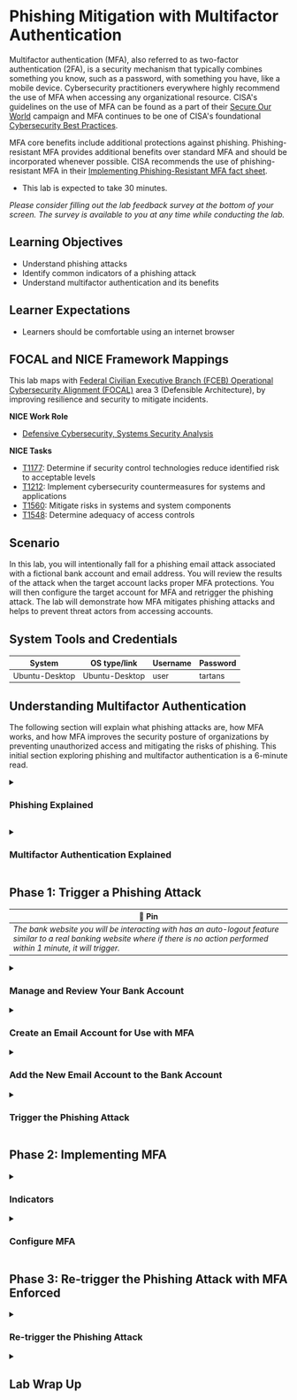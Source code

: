 # Phishing Mitigation with Multifactor Authentication

Multifactor authentication (MFA), also referred to as two-factor authentication (2FA), is a security mechanism that typically combines something you know, such as a password, with something you have, like a mobile device. Cybersecurity practitioners everywhere highly recommend the use of MFA when accessing any organizational resource. CISA's guidelines on the use of MFA can be found as a part of their <a href="https://www.cisa.gov/secure-our-world/require-multifactor-authentication" target="_blank">Secure Our World</a> campaign and MFA continues to be one of CISA's foundational <a href="https://www.cisa.gov/MFA" target="_blank">Cybersecurity Best Practices</a>.

MFA core benefits include additional protections against phishing. Phishing-resistant MFA provides additional benefits over standard MFA and should be incorporated whenever possible. CISA recommends the use of phishing-resistant MFA in their <a href="https://www.cisa.gov/sites/default/files/publications/fact-sheet-implementing-phishing-resistant-mfa-508c.pdf" target="_blank">Implementing Phishing-Resistant MFA fact sheet</a>.

- This lab is expected to take 30 minutes.

*Please consider filling out the lab feedback survey at the bottom of your screen. The survey is available to you at any time while conducting the lab.*

## Learning Objectives
- Understand phishing attacks
- Identify common indicators of a phishing attack
- Understand multifactor authentication and its benefits

## Learner Expectations
- Learners should be comfortable using an internet browser

## FOCAL and NICE Framework Mappings

This lab maps with <a href="https://www.cisa.gov/resources-tools/resources/federal-civilian-executive-branch-fceb-operational-cybersecurity-alignment-focal-plan" target="_blank">Federal Civilian Executive Branch (FCEB) Operational Cybersecurity Alignment (FOCAL)</a> area 3 (Defensible Architecture), by improving resilience and security to mitigate incidents.

**NICE Work Role**

- <a href="https://niccs.cisa.gov/workforce-development/nice-framework" target="_blank">Defensive Cybersecurity, Systems Security Analysis</a>

**NICE Tasks**

- <a href="https://niccs.cisa.gov/workforce-development/nice-framework" target="_blank">T1177</a>: Determine if security control technologies reduce identified risk to acceptable levels
- <a href="https://niccs.cisa.gov/workforce-development/nice-framework" target="_blank"> T1212</a>: Implement cybersecurity countermeasures for systems and applications
- <a href="https://niccs.cisa.gov/workforce-development/nice-framework" target="_blank">T1560</a>: Mitigate risks in systems and system components
- <a href="https://niccs.cisa.gov/workforce-development/nice-framework" target="_blank">T1548</a>: Determine adequacy of access controls

## Scenario

In this lab, you will intentionally fall for a phishing email attack associated with a fictional bank account and email address. You will review the results of the attack when the target account lacks proper MFA protections. You will then configure the target account for MFA and retrigger the phishing attack. The lab will demonstrate how MFA mitigates phishing attacks and helps to prevent threat actors from accessing accounts. 

## System Tools and Credentials

| System | OS type/link |  Username | Password |
|--------|---------|-----------|----------|
| Ubuntu-Desktop | Ubuntu-Desktop | user | tartans|

<!-- cut -->

## Understanding Multifactor Authentication

The following section will explain what phishing attacks are, how MFA works, and how MFA improves the security posture of organizations by preventing unauthorized access and mitigating the risks of phishing. This initial section exploring phishing and multifactor authentication is a 6-minute read.

<details> 
<summary> 
<h3>Phishing Explained</h3> 
</summary> 
<p> 

| &#128270; INFORMATION |
|---|

#### What is a Phishing attack?

Let's explore phishing attacks a bit further and how they relate to social engineering. More information can be found in this CISA article on <a href="https://www.cisa.gov/news-events/news/avoiding-social-engineering-and-phishing-attacks" target="_blank">Avoiding Social Engineering and Phishing Attacks </a>. 

In a social engineering attack, an attacker uses human interaction (i.e. social skills) to obtain or compromise information about an organization, its people or its computer systems. An attacker may seem unassuming and respectable, possibly claiming to be a new employee, repair person, or researcher. They may even offer authentic or forged credentials to support that identity. However, by simply asking questions, he or she may be able to piece together enough information to infiltrate an organization or its network.

An example of social engineering might be posing as an electrician and asking an unassuming employee for access to a data closet or server room to conduct repairs. Once inside, the attacker could plant a malicious device to aid in further compromises of the network systems.

A phishing attack is a form of social engineering. Phishing attacks use emails, text messages, or malicious websites to solicit personal information by posing as a trustworthy organization. For example, an attacker may send email seemingly from a reputable credit card company or financial institution that requests account information, often suggesting that there is a problem that requires urgent attention. When users respond with the requested information, attackers can use it to gain access to the victim's accounts.

While user training and awareness are always a crucial component of cybersecurity, technical controls like MFA add an additional layer of defense-in-depth to mitigate phishing attacks.

#### Indicators of a Phishing Attack 

Configuring your accounts with MFA may be helpful with the mitigation of phishing attacks, but it's not a panacea. User awareness and training is important to understand the indicators of phishing attempts so they can avoid providing personal information that will put them at risk.

Some of the most common indicators of a phishing attack are:

1. The address of the sender is suspicious or unknown. 

 - The account that sent you the message may initially appear legitimate or related to a business you use. But, upon closer inspection, you can see that it has some odd differences than other correspondence you've received from them. For example, a username of jennifersmith@group.com does not appear suspicious. However, an email address of jen.s.xyz@orgxyz.456123abc.org does. 

2. The greeting and/or signature in the message is generic.

 - The message may start with something like `Hello Sir/Ma'am` and not include any information that is specific to the receiver. This can be a strong indicator as malicious actors may be sending these attacks to many users and so they will not include personalized information specific to you. Salutations that address you incorrectly should also rouse suspicion.

3. Spoofed links and/or websites.

 - The message may provide a link to a website that looks real, but if you hover over it, you can see that the link is actually going to a website that looks similar. For example, www.bank0fus.org or www.bankofus.payme.com. One of these URLs uses a '0' instead of an 'o', while the other is masquerading as "bankofus", but actually belongs to the "payme.com" domain. If you suspect that a link in an email looks suspicious, never click the link provided and instead go directly to the well-known URL for the resource, e.g. www.bankofus.com, or contact that organization's support personnel for further assistance.

4. Spelling and Grammar

 - Real correspondence from a business/website normally contains little to no grammatical errors at all. Phishing emails often include bad grammar, misspellings, bad formatting, and/or poor sentence structure, depending on the primary language of the sender and the language of the intended target.

5. A Sense of Urgency

 - In many scenarios, phishing attacks will try to portray a sense of urgency or criticality to make the user worry or panic, which can often lead to following the messages recommendations hastily without doing their due diligence.

6. Suspicious attachments

 - Unexpected messages can contain odd or unrequested attachments. These attachments are often malicious in nature and having the user download and open them is a common way attackers attempt to get malware on the targets system.

These are the most common indicators of a phishing attack but are not an exhaustive list. To mitigate phishing attacks, it is vital that users always analyze any message that seems out of place. Always be wary of providing any sensitive information, clicking links, or downloading any files from senders or organizations you don't know.

More information can be found in this CISA article on <a href="https://www.cisa.gov/news-events/news/avoiding-social-engineering-and-phishing-attacks" target="_blank">Avoiding Social Engineering and Phishing Attacks </a>. 

#### Artificial Intelligence's Effect on Phishing

With the rise of Artificial Intelligence (AI) and Large Language Models (LLM), phishing indicators may not be as obvious or easy to spot. 

Prior to AI, spelling, grammar, and syntax were well-known indicators of an attempted phishing attack. However, with the widespread availability of AI and LLM, threat actors now have the ability to craft more realistic and compelling messages, as well as perform proof reading and grammar checks. AI can even produce realistic looking images and logos to further provide the appearance of legitimacy in phishing correspondence. Because of this, it is even more important that the user always put all correspondence they receive under the most critical scrutiny as phishing attacks are becoming even more realistic and less noticeable.

</details>
</p>

<details> 
<summary> 
<h3>Multifactor Authentication Explained</h3> 
</summary> 
<p> 


#### Multifactor Authentication

When accessing a resource that uses MFA, you must first provide the correct username and password credentials. Afterwards, you are asked for a second authentication token. Typically, this second authentication token is sent to either a mobile device application or email account. You must either approve and accept a prompt or enter the token into an additional logon field.

![mfa-122169479.png](./img/mfa.png)

Only the holder of the mobile device, token, or account can retrieve the correct code and then pass it into the second authentication field.

![duo1-1623689028.png](./img/duo1.png)

*Retrieved from Duo's <a href="https://guide.duo.com/" target="_blank">Guide to Two-Factor Authentication</a>*

MFA tokens expire after a certain period, when a new token is requested, or when that token is successfully used to authenticate with the resource. Once a token is expired, it cannot be used again.

Mobile device applications like Duo or Google Authenticator provide in-app mechanisms for providing MFA tokens, but one of the most common methods of transmitting these tokens is via text message. In the case of MFA apps such as Duo or Google Authenticator an under-the-hood algorithm predetermines the codes to be used at specific times. For this to work, both the MFA service and the MFA application have to be synchronized with each other. However, this means that you do not have to explicitly request an MFA code be sent to you, you only need to enter the current code displayed in your MFA application.

![duo2-896963105.png](./img/duo2.png)

*Retrieved from Duo's <a href="https://guide.duo.com/" target="_blank">Guide to Two-Factor Authentication</a>*

#### How does MFA improve security?

While the use of MFA adds an extra layer of authentication security, it also provides protections against the compromise of accounts. If a user's credentials were compromised for a specific resource, the malicious actor would still not be able to access the resource because they would not have access to the user's MFA device or email account. This of course presumes that the user's leaked credentials were not the same for both the target service and the email account in question. This is why password re-use across services is highly discouraged.

Additionally, users should never act upon unsolicited MFA requests. For example, when email addresses are leaked in a data breach, malicious actors will try to login to various services by using those email addresses. In the case of in-app MFA authentication prompts, the user might receive an unsolicited MFA prompt on their device and should ignore them.

![duo3-567402300.png](./img/duo3.png)

*Retrieved from Duo's <a href="https://guide.duo.com/" target="_blank">Guide to Two-Factor Authentication</a>*

A final threat with regards to phishing are well-crafted malicious sites that appear and function like the real thing. Phishing emails provide a link to a website that looks legitimate and will ask for the user's credentials and MFA code, only for this information to be captured and then used by the malicious actor.

A recent example of just this type of attack is outlined in <a href="https://www.troyhunt.com/a-sneaky-phish-just-grabbed-my-mailchimp-mailing-list/" target="_blank">Troy Hunt's blog</a>. Troy is well known for his outreach in cybersecurity education and awareness and runs the "Have I Been Pwned" site that allows individuals to query whether their accounts have been found in past public data breaches. Troy's case is an excellent example of how even the best and most well-versed cybersecurity experts can still be fooled by well-crafted phishing attacks. 

Phishing continues to pose a cybersecurity risk to users and their organization. This lab will demonstrate MFA when accessing a fictional banking website and how the use of MFA can help mitigate the risks of phishing attempts by ensuring users use MFA when accessing these resources.

</p>
</details>

## Phase 1: Trigger a Phishing Attack

| &#128204; Pin |
|---|
|_The bank website you will be interacting with has an auto-logout feature similar to a real banking website where if there is no action performed within 1 minute, it will trigger._|

<details>
<summary>
<h3>Manage and Review Your Bank Account</h3>
</summary>
<p>

1. Open the `Ubuntu-Desktop` system console and login with the username `user` and the password `tartans`. Once logged in, double-click the Firefox icon from the Desktop.

2. (**Ubuntu-Desktop**, **Firefox**) In Firefox, open a second tab (leaving the home page of `https://skills.hub` open) and browse to the URL `https://steelbankofbravos.skills.hub`. When prompted with the certificate warning page, click `Advanced`, and then `Accept the Risk and Continue`. You should then be presented with the bank's welcome page.

![p1_1-1181519826.png](./img/p1_1.png)

3. (**Ubuntu-Desktop**, **Firefox**) Click on the `Login` tab, and then login to the website with the following credentials:

Username: `the_hand`
Password: `noDebts`

![p1_2-1188364056.png](./img/p1_2.png)

*Note: You can ignore any popups that ask if you would like to save your password in the browser.*

You will have access to a few different bank accounts with unique types and balances. Let's interact with one of them to review the types of information these accounts contain.

4. (**Ubuntu-Desktop**, **Firefox**) Click on the first account number `123456789`. 
 
Just like a normal bank account, each account's page lists the previous transactions. 

5. (**Ubuntu-Desktop**, **Firefox**) Click on the browser's back button to go back to the `Accounts` page or click on the 'Accounts' tab directly.

| &#128204; NOTE |
|---|
|Take note of the current balances of your accounts. It will be important to keep track of these as you continue the lab.|

**Knowledge Check Question 1:** *Which account has the highest starting balance - Savings, Checking, or Credit?*

6. (**Ubuntu-Desktop**, **Firefox**) Click on the `Settings` tab at the top. 

![p1_3-613567977.png](./img/p1_3.png)

On this page you can configure the various details of your account, such as resetting your password and the associated email account. Additionally, you can view a record of all logins that have occurred for your account and enable multifactor authentication.

You'll revisit this page shortly.

</p>
</details>

<details>
<summary>
<h3>Create an Email Account for Use with MFA</h3>
</summary>
<p>

Our next step will be to create an account on the email server so we can connect it with our bank account.

1. (**Ubuntu-Desktop**, **Firefox**) Open a new tab and browse to the URL `https://box.skills.hub`. When prompted with the warning page, click `Advanced`, and then `Accept the Risk and Continue`.

2. (**Ubuntu-Desktop**, **Firefox**) On the welcome page, click on the `Register` button.

3. (**Ubuntu-Desktop**, **Firefox**) We will now create your email account. 

*All new account names will automatically be created with the domain `@skills.hub` appended to them. Only the name component of the address is needed.*

4. (**Ubuntu-Desktop**, **Firefox**) Create an account with the following credentials and click `Submit`: 

Username:   `tlannister`
Password:   `tartans@1`

You will see a successful creation message for the email account `tlannister@skills.hub`.

![p1_4-94715130.png](./img/p1_4.png)

5. (**Ubuntu-Desktop**, **Firefox**) Once completed, click on the link that says `Click here to Login`.

6. (**Ubuntu-Desktop**, **Firefox**) Login to the email server using the credentials we just used to create your account.

Email:  `tlannister@skills.hub`
Password:   `tartans@1`

*Note: The login process may take a moment to complete. You can ignore any popups that ask if you would like to save your password in the browser.*

Ensure you are able to access the account's inbox and then leave this page open for use in the next section of the lab.

</p>
</details>

<details>
<summary>
<h3>Add the New Email Account to the Bank Account</h3>
</summary>
<p>

Now that we have an email address, we'll be updating your bank account with this information. 

1. (**Ubuntu-Desktop**, **Firefox**) Go back to the open tab with the bank's webpage and refresh the page to login once more. Re-login to your account with your bank account credentials: 

Username: `the_hand`
Password: `noDebts`

2. (**Ubuntu-Desktop**, **Firefox**) Browse to the `Settings` page. Click on the `Email` text field, enter the email address `tlannister@skills.hub` and then click `Submit`. The process may take a second as it is verifying the authenticity of the email address provided. Once complete, you should see the following message at the top of the page:

![p1_5-1203048741.png](./img/p1_5.png)

You should also see that the pre-populated value of the Email field now shows your email address. This means it has been configured correctly.

</p>
</details>

<details>
<summary>
<h3>Trigger the Phishing Attack</h3>
</summary>
<p>

1. (**Ubuntu-Desktop**, **Firefox**) Go back to the third tab that is logged into our email account. You should see that you have received a confirmation email that states your email address has been linked to your bank account. 

![p1_6-930561347.png](./img/p1_6.png)

| &#9888; ALERT |
|---|
|If the email has not appeared in your inbox, you may need to refresh the inbox. This can be done with the following methods.
 - Click the `Refresh` button at the top of the page.<br>![refresh1-369063739.png](./img/refresh1-369063739.png)
 - Click on `Inbox` on the panel present on the left side of the screen.<br>![refresh2-268864173.png](./img/refresh2-268864173.png)

2. (**Ubuntu-Desktop**, **Firefox**) Around the same time you should receive another email with the headline reading `CRITICAL: MUST UPDATE ACCOUNT`. 

![p1_7-1704609695.png](./img/p1_7.png)

This email will explain that your account is at risk of being accessed by malicious actors and that you should update your password immediately using the provided link.

3. (**Ubuntu-Desktop**, **Firefox**) Click on the link and you will be directed to a page that appears to allow you to update your account password.  

![p1_8-1655771141.png](./img/p1_8.png)

4. (**Ubuntu-Desktop**, **Firefox**) Enter the bank account's password, `noDebts`, in the first two 'Old Password' fields. For the 'New Password' fields, enter any matching password you like. Once completed, click `Submit`.

#### Grading Check

(**Ubuntu-Desktop**, **Firefox**) Browse to the grading page (if not already open) at `https://skills.hub/lab/tasks` or `(https://10.5.5.5/lab/tasks)`. Click the `Submit/Re-Grade Tasks` button to trigger the grading check.

This check will verify that you successfully triggered the phishing attack and that it has completed properly.

![p1_grading-1345740.png](./img/p1_grading.png)

Grading Check 1: Trigger the phishing attack
 - Email link was clicked
 - Updated password was submitted
 - Phishing attack is complete

`Copy the token or flag strings to the corresponding question submission field to receive credit.`

`You should complete all phase 1 tasks before moving on to phase 2.`

5.  (**Ubuntu-Desktop**, **Firefox**) If done correctly, you should be re-directed the bank's main page, or the login page. A bit odd, but maybe it's just a security measure. Logout of the site (if not already) and attempt to login to your account with the new password you entered in the password reset form.

Username: `the_hand`  
Password: **the password you used on the password reset form we just submitted**

6.  (**Ubuntu-Desktop**, **Firefox**) You should see that the login will fail, which is unexpected. Let's try to login with our old password.

Username: `the_hand`
Password: `noDebts`

7. (**Ubuntu-Desktop**, **Firefox**) The login will succeed, and you'll be presented with your accounts page. 

![p1_9-363011394.png](./img/p1_9.png)

If you look at the balances of your accounts, you should see that they have been altered and no longer have the same values as before. Open each of the accounts to view their transactions.

8. (**Ubuntu-Desktop**, **Firefox**) Go to the `Settings` page and click on `Login History`. 
 
You should see that most of the logins have occurred from a single IP address, but there is one login that is from a different address.

**Knowledge Check Question 2:** What is the unique IP address that recently logged in to your bank account?

9.  (**Ubuntu-Desktop**) Open a terminal and enter the following command:
    
```bash
ip a
```

![p1_ip_edited-766349214.png](./img/p1_ip_edited.png)

This command will tell you the IP address of your machine. In the above example, the IP of the host is `10.5.5.130`. **Please note**: Your IP may not match the example in the image.

If you look at your IP and then the records on the login history page, you can verify that your machine is the one that made most of the logins. 

This also confirms that your account was accessed by someone on a different machine. Between your password not being reset, your account being accessed from another location, and your account funds being drained, it is safe to say that you have fallen victim to a phishing attack!

</p>
</details>

## Phase 2: Implementing MFA

<details> 
<summary> 
<h3>Indicators</h3> 
</summary> 
<p> 

### Phishing Indicators in the Email Message

Before continuing with the lab, lets rewind a bit and review which phishing indicators mentioned previously were present in the phishing email we received.

1. (**Ubuntu-Desktop**, **Firefox**) Open the tab that has your email account and re-open the email that has the subject `CRITICAL: MUST UPDATE ACCOUNT` in it.

![p1_7-2101872541.png](./img/p1_7.png)

 - The header of the email includes the word "CRITICAL" and the body includes the words "IMMEDIATELY" and "URGENT", which are intended to convey a sense of immediate need or urgency. 
 - If you read the email in full, you should gather that the grammar of some of the writing is off or is not syntactically correct. 
 - Looking at the content of the email, it is a bit generic. It doesn't seem to be directed to you personally, but to "Dear Valued User".
 - Look at the sender of the email, you should see it was sent from the address `brav05_-admin@skills.hub`. This is not a legit sender, and you can verify this by comparing this address to the email you received previously when updating your account with the email address.

2. (**Ubuntu-Desktop**, **Firefox**) Hover over the link in the email and you should see a pop-up in the browser's lower left corner showing what the link actually points to.

![redirect-1809883143.png](./img/redirect.png)

This URL looks like the real one, but if you look closely there are some differences, with the most noticeable one being that it uses zeroes - `0` instead of the letter `O`. 

**Knowledge Check 3**: What is the domain/host name in the URL link of the phishing email (ignore anything after skills.hub)?

</p>
</details>

<details> 
<summary> 
<h3>Configure MFA</h3> 
</summary> 
<p> 

1. (**Ubuntu-Desktop**, **Firefox**) Go back to the real bank website and login again if needed.

Username: `the_hand`
Password: `noDebts`

2. (**Ubuntu-Desktop**, **Firefox**) Go to the `Settings` page, and then click on `Enable MFA`.

You should be directed to a new page that states that an email with a code has been sent to your email and that you need to submit it to verify the email. 

![p2_mfa-804513260.png](./img/p2_mfa.png)

3. (**Ubuntu-Desktop**, **Firefox**) Open the tab that has your email inbox open. You should see a new email with the MFA code in it. If the email isn't there, make sure to refresh the inbox.

![p2_mfa_email-1820470272.png](./img/p2_mfa_email.png)

4. (**Ubuntu-Desktop**, **Firefox**) Copy the code and then go back to the banking website that's asking for the MFA code and submit it. You should see a message that MFA has been configured successfully.

We will now test it by re-logging in.

5. (**Ubuntu-Desktop**, **Firefox**) Click the `Logout` button, and then submit your credentials on the `Login` page.

![p2_mfa_login-407089087.png](./img/p2_mfa_login.png)

6. (**Ubuntu-Desktop**, **Firefox**) You should be presented with a new page saying an MFA code has been sent to your email and that you will need it to login.

7. (**Ubuntu-Desktop**, **Firefox**) Go back to your email inbox and you should see a new email with a new MFA code. Copy it and submit it to the MFA form on the bank website.

8. (**Ubuntu-Desktop**, **Firefox**) Upon doing this, you will be logged in and be able to view your accounts again.

#### Grading Check

(**Ubuntu-Desktop**, **Firefox**) Browse to the grading page at `https://skills.hub/lab/tasks` or `(https://10.5.5.5/lab/tasks)`. Click the `Submit/Re-Grade Tasks` button to trigger the grading check. Refresh the results after a few moments to see your results.

This check will verify that you successfully configured MFA on your bank account.

![p2_grading-1067407317.png](./img/p2_grading.png)

Grading Check 1: Configure bank account with MFA
 - Completed login using MFA code.

`Copy the token or flag strings to the corresponding question submission field to receive credit.`

`You should complete all phase 2 tasks before moving on to phase 3.`

</p>
</details>


## Phase 3: Re-trigger the Phishing Attack with MFA Enforced

<details> 
<summary> 
<h3>Re-trigger the Phishing Attack</h3> 
</summary> 
<p> 

Now that you have MFA configured on your account, let's re-trigger the phishing attack and see what happens.

1. (**Ubuntu-Desktop**, **Firefox**) Open the tab that has your email and open the `CRITICAL` email.

2. (**Ubuntu-Desktop**, **Firefox**) Click on the link and fill out the password reset form same as you did before. The old password is `noDebts`. The new password can be anything.

3. (**Ubuntu-Desktop**, **Firefox**) This time, you should get a response stating that the form couldn't be submitted.

![p3_failed_phishing-396002982.png](./img/p3_failed_phishing.png)

The form now fails with the same information due to the account not requiring an MFA code.

1. (**Ubuntu-Desktop**, **Firefox**) Go to your email inbox and you should see that you have received a new email with an unsolicited MFA code, meaning one that you did not ask for. This confirms that an unknown login attempt was made.

2. (**Ubuntu-Desktop**, **Firefox**) Go to the real banking website and login once more. 

3. (**Ubuntu-Desktop**, **Firefox**) Go to the `Settings` page and click on `Login History`. 

You should see that a new login attempt occurred, but that the login was unsuccessful. This is because MFA prevented the user from completing the authentication process and prevented the attacker from accessing your accounts.

**Knowledge Check Question 4**: What is the unique IP address that recently *failed to* login to your bank account?

#### Grading Check

(**Ubuntu-Desktop**, **Firefox**) Browse to the grading page at `https://skills.hub/lab/tasks` or `(https://10.5.5.5/lab/tasks)`. Click the `Submit/Re-Grade Tasks` button to trigger the grading check. Refresh the results after a few moments to see your results.

This check will verify that you mitigated the phishing attack by configuring MFA.

![p3_grading-1624757321.png](./img/p3_grading.png)

Grading Check 3: Re-trigger phishing attack
 - Email link was clicked
 - Updated password was submitted
 - Phishing attack is complete

`Copy the token or flag strings to the corresponding question submission field to receive credit.`

</p>
</details>

<details>
<summary>
<h2>Lab Wrap Up</h2>
</summary>
<p>

### Conclusion

By completing this lab, you have become more familiar with phishing and how it can be mitigated by implementing multifactor authentication.

To recap:
 - You viewed how phishing attacks occur and the potential consequences, such as stolen credentials.
 - You configured an account to use multifactor authentication.
 - You mitigated a phishing attack and identified the failed login by having multifactor authentication enabled

Skills exercised:
 - S0544: Skill in recognizing vulnerabilities
 - S0667: Skill in assessing security controls
 - S0840: Skill in identifying misuse activities
 
Phishing attacks continue to be a cybersecurity risk, targeting individuals and organizations alike. While implementing multifactor authentication (MFA) is a valuable security measure, it does not completely eliminate the risk of phishing. However, it can significantly mitigate the risks of phishing attempts being successful. Proper awareness and training on how to identify phishing attempts is crucial knowledge that every user should possess. This awareness, combined with a robust security posture, is essential for organizations to effectively prevent the execution of malicious phishing attacks.

### Answer Key

**Knowledge Check Question 1**: Which account has the highest starting balance?
 - *Savings*

**Knowledge Check Question 2**: What is the unique IP address that recently logged in to your bank account?
 - *10.7.7.100*

**Knowledge Check 3**: What is the domain/host name in the URL link of the phishing email (ignore anything after skills.hub)?
 - *steelbank0fbrav0s.skills.hub*

**Knowledge Check Question 4**: What is the unique IP address that recently *failed to* login to your bank account?
 - *10.7.7.137*

### References
 - <a href="https://www.cisa.gov/news-events/news/avoiding-social-engineering-and-phishing-attacks" target="_blank">Avoiding Social Engineering and Phishing Attacks</a>
 - <a href="https://www.cisa.gov/MFA" target="_blank">Cybersecurity Best Practices</a>
 - <a href="https://www.cisa.gov/resources-tools/resources/federal-civilian-executive-branch-fceb-operational-cybersecurity-alignment-focal-plan" target="_blank">Federal Civilian Executive Branch (FCEB) Operational Cybersecurity Alignment (FOCAL)</a>
 - <a href="https://guide.duo.com/" target="_blank">Guide to Two-Factor Authentication</a>
 - <a href="https://www.cisa.gov/sites/default/files/publications/fact-sheet-implementing-phishing-resistant-mfa-508c.pdf" target="_blank">Implementing Phishing-Resistant MFA fact sheet</a>
 - <a href="https://www.cisa.gov/topics/cyber-threats-and-advisories/malware-phishing-and-ransomware" target="_blank">Malware, Phishing, and Ransomware</a>
 - <a href="https://www.cisa.gov/resources-tools/resources/phishing-guidance-stopping-attack-cycle-phase-one" target="_blank">Phishing Guidance</a>
 - <a href="https://www.cisa.gov/secure-our-world/require-multifactor-authentication" target="_blank">Secure Our World</a> 
 - <a href="https://www.troyhunt.com/a-sneaky-phish-just-grabbed-my-mailchimp-mailing-list/" target="_blank">Troy Hunt's blog</a>

